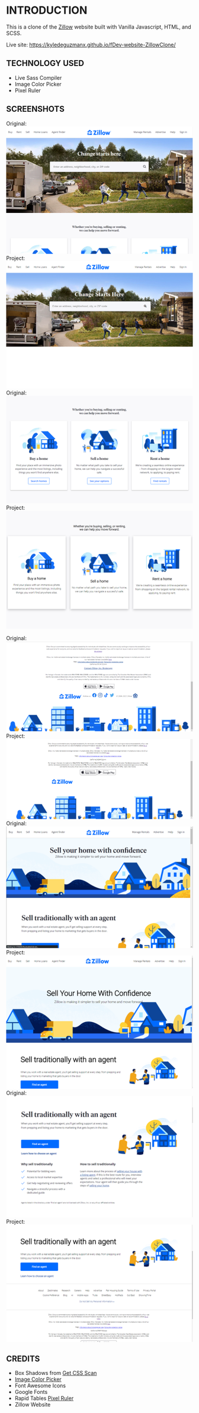 # INTRODUCTION
This is a clone of the [Zillow](https://www.zillow.com/) website built with Vanilla Javascript, HTML, and SCSS.  

Live site: https://kyledeguzmanx.github.io/fDev-website-ZillowClone/  
## TECHNOLOGY USED 
- Live Sass Compiler  
- Image Color Picker  
- Pixel Ruler  

## SCREENSHOTS 

Original:  
![Zillow Homepage](https://github.com/kyledeguzmanx/fDev-website-ZillowClone/blob/master/img/Screenshots/ZillowOF.png)  
Project:  
![Homepage OF](https://github.com/kyledeguzmanx/fDev-website-ZillowClone/blob/master/img/Screenshots/Screen1.png?raw=true)  
Original:  
![Zillow Homepage](https://github.com/kyledeguzmanx/fDev-website-ZillowClone/blob/master/img/Screenshots/ZillowOF2.png)  
Project:  
![Homepage OF](https://github.com/kyledeguzmanx/fDev-website-ZillowClone/blob/master/img/Screenshots/Screen2.png?raw=true)  

Original:  
![Zillow Homepage](https://github.com/kyledeguzmanx/fDev-website-ZillowClone/blob/master/img/Screenshots/ZillowOF3.png)  
Project:  
![Homepage OF](https://github.com/kyledeguzmanx/fDev-website-ZillowClone/blob/master/img/Screenshots/Screen3.png?raw=true)  
Original:  
![Zillow Homepage](https://github.com/kyledeguzmanx/fDev-website-ZillowClone/blob/master/img/Screenshots/ZillowOF4.png)  
Project:  
![Homepage OF](https://github.com/kyledeguzmanx/fDev-website-ZillowClone/blob/master/img/Screenshots/Screen4.png?raw=true)  
Original:  
![Zillow Homepage](https://github.com/kyledeguzmanx/fDev-website-ZillowClone/blob/master/img/Screenshots/ZillowOF5.png)  
Project:  
![Homepage OF](https://github.com/kyledeguzmanx/fDev-website-ZillowClone/blob/master/img/Screenshots/Screen5.png?raw=true)  

## CREDITS
- Box Shadows from [Get CSS Scan](https://getcssscan.com/css-box-shadow-examples)  
- [Image Color Picker](https://imagecolorpicker.com/)  
- Font Awesome Icons   
- Google Fonts    
- Rapid Tables [Pixel Ruler](https://www.rapidtables.com/web/tools/pixel-ruler.html)  
- Zillow Website   